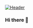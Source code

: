 [![Header](https://raw.githubusercontent.com/MartinHeinz/<OWNER>/<OWNER>/readme_header.png "Header")](https://assets.amuniversal.com/a87892a06cb801301d46001dd8b71c47)

### Hi there 👋



<!--
**oelghira/oelghira** is a ✨ _special_ ✨ repository because its `README.md` (this file) appears on your GitHub profile.

Here are some ideas to get you started:

- 🔭 I’m currently working on ...
- 🌱 I’m currently learning ...
- 👯 I’m looking to collaborate on ...
- 🤔 I’m looking for help with ...
- 💬 Ask me about ...
- 📫 How to reach me: ...
- 😄 Pronouns: ...
- ⚡ Fun fact: ...
-->
